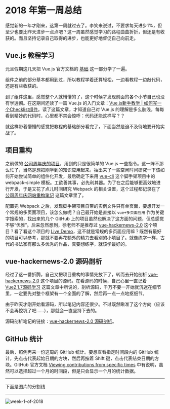 # 2018 年第一周总结

感觉新的一年才刚来，这第一周就过去了。李笑来说过，不要求每天进步1%，但至少也要比昨天进步一点点吧？这一周虽然感觉学习的路程曲曲折折，但还是有收获的。而且坚持记录自己取得的进步，也能更好地督促自己向前走。

## Vue.js 教程学习

元旦假期这几天把 Vue.js 官方文档的 [基础](https://cn.vuejs.org/v2/guide/index.html) 这一部分学了一遍。

组件之前的部分基本都用到过，所以教程学着还算轻松，一边看教程一边敲代码，还是有些收获的。

到了组件这里，感觉整个人就懵懵的了，这个时候才发现前面的各个小节自己也没有学透彻。在这期间还读了一篇 Vue.js 的入门文章：[Vue.js新手教学 | 如何写一个Checklist组件](https://segmentfault.com/a/1190000012161495)。读了这篇文章，才知道自己对 Vue.js 的理解是多么肤浅，每每看到精妙的代码时，心里都不禁会惊呼：代码还能这样写？？

就这样带着懵懵的感觉把教程的基础部分看完了，下面当然是迫不及待地要开始实战了。

## 项目重构

之前做的 [公司周年庆的项目](https://github.com/Dream4ever/Anniversary)，用到的只是很简单的 Vue.js 一些指令。这一阵不那么忙了，当然是想把刚学到的知识应用起来。抽出来了一些空闲时间研究一下该如何开始尝试简单的组件化开发，最后确定下来用 [vue-cli](https://github.com/vuejs/vue-cli) 这个脚手架项目中的 webpack-simple 模板。工欲善其事，必先利其器。为了在之后能够更高效地进行开发，于是又花了点儿时间研究 Webpack 的相关设置，这个过程都记录在了 [公司周年庆网站重构笔记](https://hewei.in/business/anniversary-refactor.html) 这篇文章里了。

配置完 Webpack 之后，发现脚手架项目自带的实例文件只有单页面，要想开发一个常规的多页面项目，该怎么做呢？自己最开始是直接以 `vue+多页面应用` 作为关键字搜索的，找出来的几个 GitHub 上的项目虽然也解决了这方面的问题，但总感觉不够“优雅”。后来忽然想到，徐老师不是推荐过 [vue-hackernews-2.0](https://github.com/vuejs/vue-hackernews-2.0) 这个项目？看了看这个项目的 [Live Demo](https://vue-hn.now.sh/)，这不就是常规的多页面应用嘛？既然有最好的项目可以参考，那就不要再花额外的精力去看别的小项目了。就像练字一样，古代的书法家有那么多优秀的作品，真要想练字，就该学最好的。

## vue-hackernews-2.0 源码剖析

经过了这一番折腾，自己又把项目重构的事情先放下了，转而去开始剖析 [vue-hackernews-2.0](https://github.com/vuejs/vue-hackernews-2.0) 这个项目的源码。在看源码的时候，自己心里一直记着 [Vue2.1.7源码学习](http://hcysun.me/2017/03/03/Vue%E6%BA%90%E7%A0%81%E5%AD%A6%E4%B9%A0/) 这篇文章中所说的，剖析源码，千万不要一开始就沉迷在细节里，一定要先对整个框架有一个全面的了解，然后再一点一点地抠细节。

由于昨天才刚开始看源码，所以笔记内容还很少。不过既然瞅准了这个方向（应该不会再挖坑了吧……），那就会一直坚持下去的。

源码剖析笔记的链接：[vue-hackernews-2.0 源码剖析](https://hewei.in/code-analysis/vue-hackernews.html)。

## GitHub 统计

最后，照例再来一份这周的 GitHub 统计。要想查看指定时间段内的 GitHub 统计，先点击代表起始日期的方块，然后再按着 Shift 键，点击代表结束日期的方块。GitHub 官方文档 [Viewing contributions from specific times](https://help.github.com/articles/viewing-contributions-on-your-profile/#viewing-contributions-from-specific-times) 中有说明，虽然可以选择超过一个月的时间段，但是只会显示一个月的统计数据。

---

下面是图片的分割线

---

![week-1-of-2018](http://owve9bvtw.bkt.clouddn.com/Fpdt6fKaGDabb4xZODlRZCIUqG9l)
